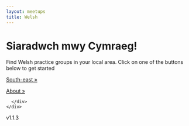 ```yaml
---
layout: meetups
title: Welsh
---
```




<div class="jumbotron">
      <div class="container">
        <h1>Siaradwch mwy Cymraeg!</h1>
        <p>Find Welsh practice groups in your local area. Click on one of the buttons below to get started</p>
        <p><a class="btn btn-primary btn-lg" href="meetups.html?region=south-east" role="button">South-east »</a></p>
      <p><a class="btn btn-primary btn-lg" href="about.html" role="button">About »</a></p>
      
	  </div>
    </div>



<p>v1.1.3</p>
	
	  

	